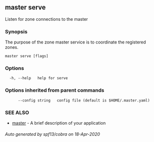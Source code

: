 ## master serve

Listen for zone connections to the master

### Synopsis

The purpose of the zone master service is to coordinate the registered zones.

```
master serve [flags]
```

### Options

```
  -h, --help   help for serve
```

### Options inherited from parent commands

```
      --config string   config file (default is $HOME/.master.yaml)
```

### SEE ALSO

* [master](master.md)	 - A brief description of your application

###### Auto generated by spf13/cobra on 18-Apr-2020
